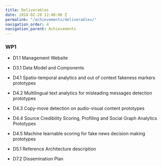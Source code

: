 ```yaml
---
title: Deliverables
date: 2018-02-28 12:40:00 Z
permalink: "/achievements/deliverables/"
navigation_order: 4
navigation_parent: Achievements
---
```


### WP1

* D1.1 Management Website


* D3.1 Data Model and Components


* D4.1 Spatio-temporal analytics and out of context fakeness markers
prototypes
* D4.2 Multilingual text analytics for misleading messages detection prototypes
* D4.3 Copy-move detection on audio-visual content prototypes
* D4.4 Source Credibility Scoring, Profiling and Social Graph Analytics Prototypes
* D4.5 Machine learnable scoring for fake news decision making prototypes

* D5.1 Reference Architecture description

* D7.2 Dissemination Plan